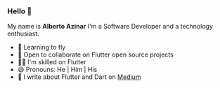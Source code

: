 ### Hello 👋

<!--
**AlbertoYabeda/AlbertoYabeda** is a ✨ _special_ ✨ repository because its `README.md` (this file) appears on your GitHub profile.

Here are some ideas to get you started:

- 🔭 I’m currently working on ...
- 🌱 I’m currently learning ...
- 👯 I’m looking to collaborate on ...
- 🤔 I’m looking for help with ...
- 💬 Ask me about ...
- 📫 How to reach me: ...
- 😄 Pronouns: ...
- ⚡ Fun fact: ...
-->
My name is <b>Alberto Azinar</b>
I'm a Software Developer and a technology enthusiast.

- 🎈 Learning to fly
- 👯 Open to collaborate on Flutter open source projects
- 🤹‍♂️ I'm skilled on Flutter
- 😄 Pronouns: He | Him | His
- 📃 I write about Flutter and Dart on <a href="https://medium.com/@albertoazinar">Medium</a> 
